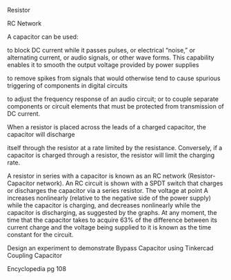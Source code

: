 Resistor

RC Network

A capacitor can be used:

 to block DC current while it passes pulses, or electrical “noise,” or alternating current, or audio signals, or other wave forms. This capability enables it to smooth the output voltage provided by power supplies

to remove spikes from signals that would otherwise tend to cause spurious triggering of components in digital circuits

to adjust the frequency response of an audio circuit; or to couple separate components or circuit elements that must be protected from transmission of DC current.

When a resistor is placed across the leads of a charged capacitor, the capacitor will discharge

itself through the resistor at a rate limited by the resistance. Conversely, if a capacitor is charged through a resistor, the resistor will limit the charging rate.

A resistor in series with a capacitor is known as an RC network (Resistor-Capacitor network). An RC circuit is shown with a SPDT switch that charges or discharges the capacitor via a series resistor. The voltage at point A increases nonlinearly (relative to the negative side of the power supply) while the capacitor is charging, and decreases nonlinearly while the capacitor is discharging, as suggested by the graphs. At
any moment, the time that the capacitor takes to acquire 63% of the difference between its current charge and the voltage being supplied to it is known as the time constant for the circuit.

Design an experiment to demonstrate Bypass Capacitor using Tinkercad
Coupling Capacitor

Encyclopedia pg 108
